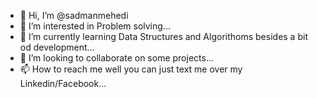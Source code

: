 - 👋 Hi, I’m @sadmanmehedi
- 👀 I’m interested in Problem solving...
- 🌱 I’m currently learning Data Structures and Algorithoms besides a bit od development...
- 💞️ I’m looking to collaborate on some projects...
- 📫 How to reach me well you can just text me over my Linkedin/Facebook...

<!---
sadmanmehedi/sadmanmehedi is a ✨ special ✨ repository because its `README.md` (this file) appears on your GitHub profile.
You can click the Preview link to take a look at your changes.
--->
